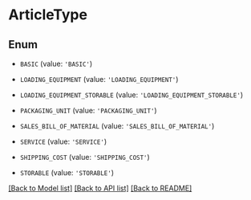 # ArticleType


## Enum

* `BASIC` (value: `'BASIC'`)

* `LOADING_EQUIPMENT` (value: `'LOADING_EQUIPMENT'`)

* `LOADING_EQUIPMENT_STORABLE` (value: `'LOADING_EQUIPMENT_STORABLE'`)

* `PACKAGING_UNIT` (value: `'PACKAGING_UNIT'`)

* `SALES_BILL_OF_MATERIAL` (value: `'SALES_BILL_OF_MATERIAL'`)

* `SERVICE` (value: `'SERVICE'`)

* `SHIPPING_COST` (value: `'SHIPPING_COST'`)

* `STORABLE` (value: `'STORABLE'`)

[[Back to Model list]](../README.md#documentation-for-models) [[Back to API list]](../README.md#documentation-for-api-endpoints) [[Back to README]](../README.md)


